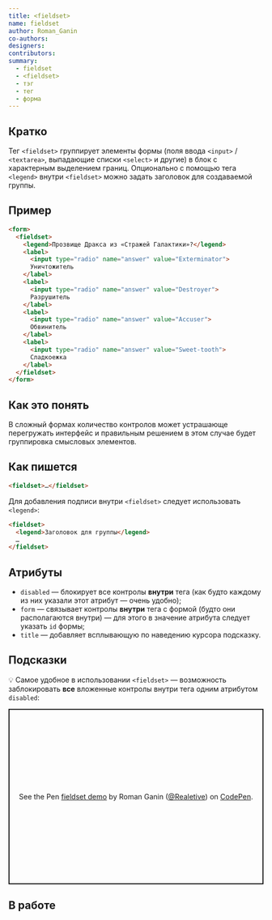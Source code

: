```yaml
---
title: <fieldset>
name: fieldset
author: Roman_Ganin
co-authors:
designers:
contributors:
summary:
  - fieldset
  - <fieldset>
  - тэг
  - тег
  - форма
---
```


## Кратко

Тег `<fieldset>` группирует элементы формы (поля ввода `<input>` / `<textarea>`, выпадающие списки `<select>` и другие) в блок с характерным выделением границ. Опционально с помощью тега `<legend>` внутри `<fieldset>` можно задать заголовок для создаваемой группы.

## Пример

```html
<form>
  <fieldset>
    <legend>Прозвище Дракса из «Стражей Галактики»?</legend>
    <label>
      <input type="radio" name="answer" value="Exterminator">
      Уничтожитель
    </label>
    <label>
      <input type="radio" name="answer" value="Destroyer">
      Разрушитель
    </label>
    <label>
      <input type="radio" name="answer" value="Accuser">
      Обвинитель
    </label>
    <label>
      <input type="radio" name="answer" value="Sweet-tooth">
      Сладкоежка
    </label>
  </fieldset>
</form>
```

## Как это понять

В сложный формах количество контролов может устрашающе перегружать интерфейс и правильным решением в этом случае будет группировка смысловых элементов.

## Как пишется

```html
<fieldset>…</fieldset>
```

Для добавления подписи внутри `<fieldset>` следует использовать `<legend>`:

```html
<fieldset>
  <legend>Заголовок для группы</legend>
  …
</fieldset>
```

## Атрибуты

- `disabled` — блокирует все контролы __внутри__ тега (как будто каждому из них указали этот атрибут — очень удобно);
- `form` — связывает контролы __внутри__ тега с формой (будто они располагаются внутри) — для этого в значение атрибута следует указать `id` формы;
- `title` — добавляет всплывающую по наведению курсора подсказку.

## Подсказки

💡 Самое удобное в использовании `<fieldset>` — возможность заблокировать __все__ вложенные контролы внутри тега одним атрибутом `disabled`:

<p class="codepen" data-height="347" data-theme-id="light" data-default-tab="result" data-user="Realetive" data-slug-hash="RwGNEmp" data-preview="true" style="height: 347px; box-sizing: border-box; display: flex; align-items: center; justify-content: center; border: 2px solid; margin: 1em 0; padding: 1em;" data-pen-title="fieldset demo">
  <span>See the Pen <a href="https://codepen.io/Realetive/pen/RwGNEmp">
  fieldset demo</a> by Roman Ganin (<a href="https://codepen.io/Realetive">@Realetive</a>)
  on <a href="https://codepen.io">CodePen</a>.</span>
</p>
<script async src="https://static.codepen.io/assets/embed/ei.js"></script>

## В работе
